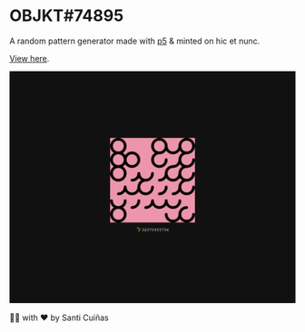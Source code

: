 # OBJKT#74895

A random pattern generator made with [p5](https://p5js.org/) & minted on hic et nunc.

[View here](https://objkt.com/asset/hicetnunc/74895).

![](./thumbnail.gif)

👨‍💻 with ❤️ by Santi Cuiñas
